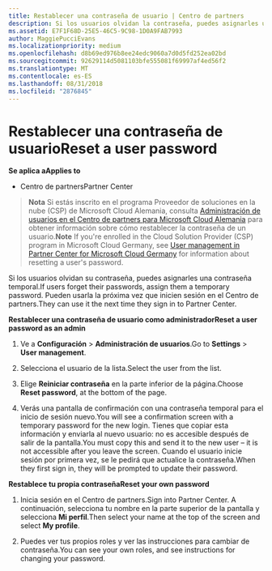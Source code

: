 ```yaml
---
title: Restablecer una contraseña de usuario | Centro de partners
description: Si los usuarios olvidan la contraseña, puedes asignarles una contraseña temporal nueva. Pueden usarla la próxima vez que inicien sesión en el Centro de partners.
ms.assetid: E7F1F68D-25E5-46C5-9C98-1D0A9FAB7993
author: MaggiePucciEvans
ms.localizationpriority: medium
ms.openlocfilehash: d8b69ed976b8ee24edc9060a7d0d5fd252ea02bd
ms.sourcegitcommit: 92629114d5081103bfe555081f69997af4ed56f2
ms.translationtype: MT
ms.contentlocale: es-ES
ms.lasthandoff: 08/31/2018
ms.locfileid: "2876845"
---
```

# <a name="reset-a-user-password"></a><span data-ttu-id="3d10f-104">Restablecer una contraseña de usuario</span><span class="sxs-lookup"><span data-stu-id="3d10f-104">Reset a user password</span></span>

**<span data-ttu-id="3d10f-105">Se aplica a</span><span class="sxs-lookup"><span data-stu-id="3d10f-105">Applies to</span></span>**

-  <span data-ttu-id="3d10f-106">Centro de partners</span><span class="sxs-lookup"><span data-stu-id="3d10f-106">Partner Center</span></span>
   
><span data-ttu-id="3d10f-107">**Nota** Si estás inscrito en el programa Proveedor de soluciones en la nube (CSP) de Microsoft Cloud Alemania, consulta [Administración de usuarios en el Centro de partners para Microsoft Cloud Alemania](user-management-in-partner-center-for-microsoft-cloud-germany.md) para obtener información sobre cómo restablecer la contraseña de un usuario.</span><span class="sxs-lookup"><span data-stu-id="3d10f-107">**Note** If you're enrolled in the Cloud Solution Provider (CSP) program in Microsoft Cloud Germany, see [User management in Partner Center for Microsoft Cloud Germany](user-management-in-partner-center-for-microsoft-cloud-germany.md) for information about resetting a user's password.</span></span>

<span data-ttu-id="3d10f-108">Si los usuarios olvidan su contraseña, puedes asignarles una contraseña temporal.</span><span class="sxs-lookup"><span data-stu-id="3d10f-108">If users forget their passwords, assign them a temporary password.</span></span> <span data-ttu-id="3d10f-109">Pueden usarla la próxima vez que inicien sesión en el Centro de partners.</span><span class="sxs-lookup"><span data-stu-id="3d10f-109">They can use it the next time they sign in to Partner Center.</span></span>

**<span data-ttu-id="3d10f-110">Restablecer una contraseña de usuario como administrador</span><span class="sxs-lookup"><span data-stu-id="3d10f-110">Reset a user password as an admin</span></span>**

1.  <span data-ttu-id="3d10f-111">Ve a **Configuración** &gt; **Administración de usuarios**.</span><span class="sxs-lookup"><span data-stu-id="3d10f-111">Go to **Settings** &gt; **User management**.</span></span>
2.  <span data-ttu-id="3d10f-112">Selecciona el usuario de la lista.</span><span class="sxs-lookup"><span data-stu-id="3d10f-112">Select the user from the list.</span></span>

3.  <span data-ttu-id="3d10f-113">Elige **Reiniciar contraseña** en la parte inferior de la página.</span><span class="sxs-lookup"><span data-stu-id="3d10f-113">Choose **Reset password**, at the bottom of the page.</span></span>

4.  <span data-ttu-id="3d10f-114">Verás una pantalla de confirmación con una contraseña temporal para el inicio de sesión nuevo.</span><span class="sxs-lookup"><span data-stu-id="3d10f-114">You will see a confirmation screen with a temporary password for the new login.</span></span> <span data-ttu-id="3d10f-115">Tienes que copiar esta información y enviarla al nuevo usuario: no es accesible después de salir de la pantalla.</span><span class="sxs-lookup"><span data-stu-id="3d10f-115">You must copy this and send it to the new user – it is not accessible after you leave the screen.</span></span> <span data-ttu-id="3d10f-116">Cuando el usuario inicie sesión por primera vez, se le pedirá que actualice la contraseña.</span><span class="sxs-lookup"><span data-stu-id="3d10f-116">When they first sign in, they will be prompted to update their password.</span></span>

**<span data-ttu-id="3d10f-117">Restablece tu propia contraseña</span><span class="sxs-lookup"><span data-stu-id="3d10f-117">Reset your own password</span></span>**

1.  <span data-ttu-id="3d10f-118">Inicia sesión en el Centro de partners.</span><span class="sxs-lookup"><span data-stu-id="3d10f-118">Sign into Partner Center.</span></span> <span data-ttu-id="3d10f-119">A continuación, selecciona tu nombre en la parte superior de la pantalla y selecciona **Mi perfil**.</span><span class="sxs-lookup"><span data-stu-id="3d10f-119">Then select your name at the top of the screen and select **My profile**.</span></span>

2.  <span data-ttu-id="3d10f-120">Puedes ver tus propios roles y ver las instrucciones para cambiar de contraseña.</span><span class="sxs-lookup"><span data-stu-id="3d10f-120">You can see your own roles, and see instructions for changing your password.</span></span>

 

 



